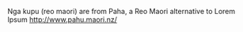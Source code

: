 

Nga kupu (reo maori) are from Paha, a Reo Maori alternative to Lorem Ipsum
<http://www.pahu.maori.nz/>